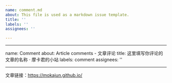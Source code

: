 ```yaml
---
name: comment.md
about: This file is used as a markdown issue template.
title: ''
labels: ''
assignees: ''

---
```


---
name: Comment
about: Article comments - 文章评论
title: 这里填写你评论的文章的名称 · 摩卡君的小站
labels: comment
assignees: ''

---

文章链接：<https://mokajun.github.io/>

<!-- 
- 发起前请先检查是否已存在该文章 Issue。请不要重复建立相同 Issue。
- 请替换上方文章链接为你评论的文章链接。
- 请在发起后的 Issue 中再进行评论。

谢谢配合！
-->
